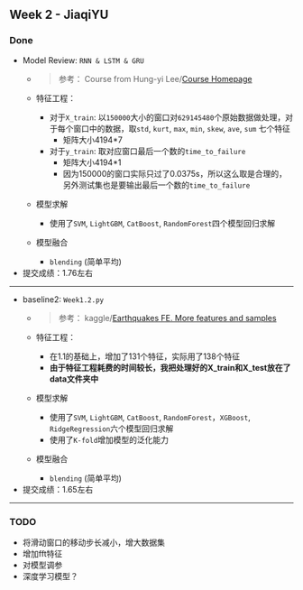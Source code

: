 ## Week 2 - JiaqiYU
### Done
- Model Review: `RNN & LSTM & GRU`
  - > 参考： Course from Hung-yi Lee/[Course Homepage](http://speech.ee.ntu.edu.tw/~tlkagk/courses_ML16.html)    
  - 特征工程：
    - 对于`X_train`: 以`150000`大小的窗口对`629145480`个原始数据做处理，对于每个窗口中的数据，取`std`, `kurt`, `max`, `min`, `skew`, `ave`, `sum` 七个特征
      -  矩阵大小4194*7
    - 对于`y_train`: 取对应窗口最后一个数的`time_to_failure`
      - 矩阵大小4194*1
      - 因为150000的窗口实际只过了0.0375s，所以这么取是合理的，另外测试集也是要输出最后一个数的`time_to_failure`

  - 模型求解
    - 使用了`SVM`, `LightGBM`, `CatBoost`, `RandomForest`四个模型回归求解
  
  - 模型融合
    - `blending` (简单平均)
- 提交成绩：1.76左右
--- 
- baseline2: `Week1.2.py`
  - > 参考： kaggle/[Earthquakes FE. More features and samples](https://www.kaggle.com/artgor/earthquakes-fe-more-features-and-samples)
  
  - 特征工程：
    - 在1.1的基础上，增加了131个特征，实际用了138个特征
    - **由于特征工程耗费的时间较长，我把处理好的X_train和X_test放在了data文件夹中**
  - 模型求解
    - 使用了`SVM`, `LightGBM`, `CatBoost`, `RandomForest`，`XGBoost`, `RidgeRegression`六个模型回归求解
    - 使用了`K-fold`增加模型的泛化能力
  
  - 模型融合
    - `blending` (简单平均)
- 提交成绩：1.65左右

---
### TODO
- 将滑动窗口的移动步长减小，增大数据集
- 增加fft特征
- 对模型调参
- 深度学习模型？
